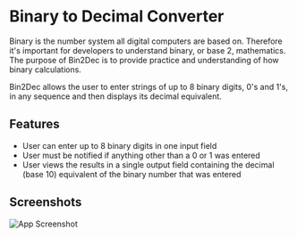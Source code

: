 
# Binary to Decimal Converter

Binary is the number system all digital computers are based on. Therefore it's important for developers to understand binary, or base 2, mathematics. The purpose of Bin2Dec is to provide practice and understanding of how binary calculations.

Bin2Dec allows the user to enter strings of up to 8 binary digits, 0's and 1's, in any sequence and then displays its decimal equivalent.



## Features

- User can enter up to 8 binary digits in one input field
- User must be notified if anything other than a 0 or 1 was entered
-  User views the results in a single output field containing the decimal (base 10) equivalent of the binary number that was entered



## Screenshots

![App Screenshot]()

